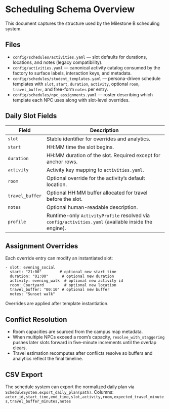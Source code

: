 # Scheduling Schema Overview

This document captures the structure used by the Milestone B scheduling system.

## Files
- `config/schedules/activities.yaml` — slot defaults for durations, locations, and notes (legacy compatibility).
- `config/activities.yaml` — canonical activity catalog consumed by the factory to surface labels, interaction keys, and metadata.
- `config/schedules/student_templates.yaml` — persona-driven schedule templates with `slot`, `start`, `duration`, `activity`, optional `room`, `travel_buffer`, and free-form `notes` per entry.
- `config/schedules/npc_assignments.yaml` — roster describing which template each NPC uses along with slot-level overrides.

## Daily Slot Fields
| Field | Description |
| --- | --- |
| `slot` | Stable identifier for overrides and analytics. |
| `start` | HH:MM time the slot begins. |
| `duration` | HH:MM duration of the slot. Required except for anchor rows. |
| `activity` | Activity key mapping to `activities.yaml`. |
| `room` | Optional override for the activity’s default location. |
| `travel_buffer` | Optional HH:MM buffer allocated for travel before the slot. |
| `notes` | Optional human-readable description.
| `profile` | Runtime-only `ActivityProfile` resolved via `config/activities.yaml` (available inside the engine). |

## Assignment Overrides
Each override entry can modify an instantiated slot:
```
- slot: evening_social
  start: "21:00"        # optional new start time
  duration: "01:00"      # optional new duration
  activity: evening_walk  # optional new activity id
  room: Courtyard         # optional new location
  travel_buffer: "00:10" # optional new buffer
  notes: "Sunset walk"
```
Overrides are applied after template instantiation.

## Conflict Resolution
- Room capacities are sourced from the campus map metadata.
- When multiple NPCs exceed a room’s capacity, `resolve_with_staggering` pushes later slots forward in five-minute increments until the overlap clears.
- Travel estimation recomputes after conflicts resolve so buffers and analytics reflect the final timeline.

## CSV Export
The schedule system can export the normalized daily plan via `ScheduleSystem.export_daily_plan(path)`.
Columns:
`actor_id,start_time,end_time,slot,activity,room,expected_travel_minutes,travel_buffer_minutes,notes`
